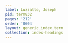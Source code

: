 ```yaml
---
label: Luzzatto, Joseph
pid: term832
pages: '212'
order: '0604'
layout: generic_index_term
collection: index-headings
---
```

